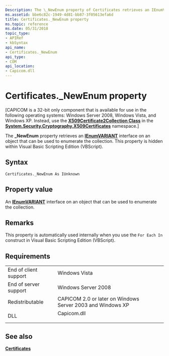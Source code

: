 ```yaml
---
Description: The \_NewEnum property of Certificates retrieves an IEnumVARIANT interface on an object that can be used to enumerate the collection. This property is hidden within Visual Basic Scripting Edition (VBScript).
ms.assetid: bbe6c82c-1949-4d81-bb87-3f05613efa6d
title: Certificates._NewEnum property
ms.topic: reference
ms.date: 05/31/2018
topic_type:
- APIRef
- kbSyntax
api_name:
- Certificates._NewEnum
api_type:
- COM
api_location:
- Capicom.dll
---
```


# Certificates.\_NewEnum property

\[CAPICOM is a 32-bit only component that is available for use in the following operating systems: Windows Server 2008, Windows Vista, and Windows XP. Instead, use the [**X509Certificate2Collection Class**](https://msdn.microsoft.com/library/ms148470(v=VS.90).aspx) in the [**System.Security.Cryptography.X509Certificates**](https://msdn.microsoft.com/library/73091bzx(v=VS.71).aspx) namespace.\]

The **\_NewEnum** property retrieves an [**IEnumVARIANT**](https://msdn.microsoft.com/library/ms221053(v=VS.71).aspx) interface on an object that can be used to enumerate the collection. This property is hidden within Visual Basic Scripting Edition (VBScript).

## Syntax


```VB
Certificates._NewEnum As IUnknown
```



## Property value

An [**IEnumVARIANT**](https://msdn.microsoft.com/library/ms221053(v=VS.71).aspx) interface on an object that can be used to enumerate the collection.

## Remarks

This property is automatically used internally when you use the `For Each In` construct in Visual Basic Scripting Edition (VBScript).

## Requirements



|                                  |                                                                                        |
|----------------------------------|----------------------------------------------------------------------------------------|
| End of client support<br/> | Windows Vista<br/>                                                               |
| End of server support<br/> | Windows Server 2008<br/>                                                         |
| Redistributable<br/>       | CAPICOM 2.0 or later on Windows Server 2003 and Windows XP<br/>                  |
| DLL<br/>                   | <dl> <dt>Capicom.dll</dt> </dl> |



## See also

<dl> <dt>

[**Certificates**](certificates.md)
</dt> </dl>

 

 




